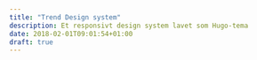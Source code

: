 ```yaml
---
title: "Trend Design system"
description: Et responsivt design system lavet som Hugo-tema
date: 2018-02-01T09:01:54+01:00
draft: true
---
```

